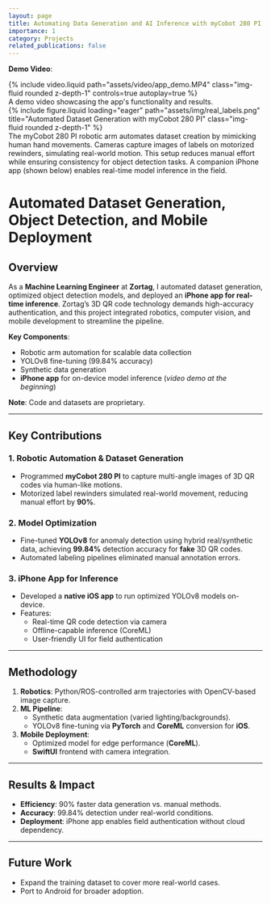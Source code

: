 ```yaml
---
layout: page
title: Automating Data Generation and AI Inference with myCobot 280 PI & iPhone App
importance: 1
category: Projects
related_publications: false
---
```


**Demo Video**:

<div class="row mt-3">
    <div class="col-sm mt-3 mt-md-0">
        {% include video.liquid path="assets/video/app_demo.MP4" class="img-fluid rounded z-depth-1" controls=true autoplay=true %}
    </div>
</div>
<div class="caption">
    A demo video showcasing the app's functionality and results.
</div>

<div class="row">
    <div class="col-sm mt-3 mt-md-0">
        {% include figure.liquid loading="eager" path="assets/img/real_labels.png" title="Automated Dataset Generation with myCobot 280 PI" class="img-fluid rounded z-depth-1" %}
    </div>
</div>
<div class="caption">
    The myCobot 280 PI robotic arm automates dataset creation by mimicking human hand movements. Cameras capture images of labels on motorized rewinders, simulating real-world motion. This setup reduces manual effort while ensuring consistency for object detection tasks. A companion iPhone app (shown below) enables real-time model inference in the field.
</div>

# Automated Dataset Generation, Object Detection, and Mobile Deployment

## Overview

As a **Machine Learning Engineer** at **Zortag**, I automated dataset generation, optimized object detection models, and deployed an **iPhone app for real-time inference**. Zortag’s 3D QR code technology demands high-accuracy authentication, and this project integrated robotics, computer vision, and mobile development to streamline the pipeline.

**Key Components**:

- Robotic arm automation for scalable data collection
- YOLOv8 fine-tuning (99.84% accuracy)
- Synthetic data generation
- **iPhone app** for on-device model inference (_video demo at the beginning_)

**Note**: Code and datasets are proprietary.

---

## Key Contributions

### 1. Robotic Automation & Dataset Generation

- Programmed **myCobot 280 PI** to capture multi-angle images of 3D QR codes via human-like motions.
- Motorized label rewinders simulated real-world movement, reducing manual effort by **90%**.

### 2. Model Optimization

- Fine-tuned **YOLOv8** for anomaly detection using hybrid real/synthetic data, achieving **99.84%** detection accuracy for **fake** 3D QR codes.
- Automated labeling pipelines eliminated manual annotation errors.

### 3. iPhone App for Inference

- Developed a **native iOS app** to run optimized YOLOv8 models on-device.
- Features:
  - Real-time QR code detection via camera
  - Offline-capable inference (CoreML)
  - User-friendly UI for field authentication

---

## Methodology

1. **Robotics**: Python/ROS-controlled arm trajectories with OpenCV-based image capture.
2. **ML Pipeline**:
   - Synthetic data augmentation (varied lighting/backgrounds).
   - YOLOv8 fine-tuning via **PyTorch** and **CoreML** conversion for **iOS**.
3. **Mobile Deployment**:
   - Optimized model for edge performance (**CoreML**).
   - **SwiftUI** frontend with camera integration.

---

## Results & Impact

- **Efficiency**: 90% faster data generation vs. manual methods.
- **Accuracy**: 99.84% detection under real-world conditions.
- **Deployment**: iPhone app enables field authentication without cloud dependency.

---

## Future Work

- Expand the training dataset to cover more real-world cases.
- Port to Android for broader adoption.
